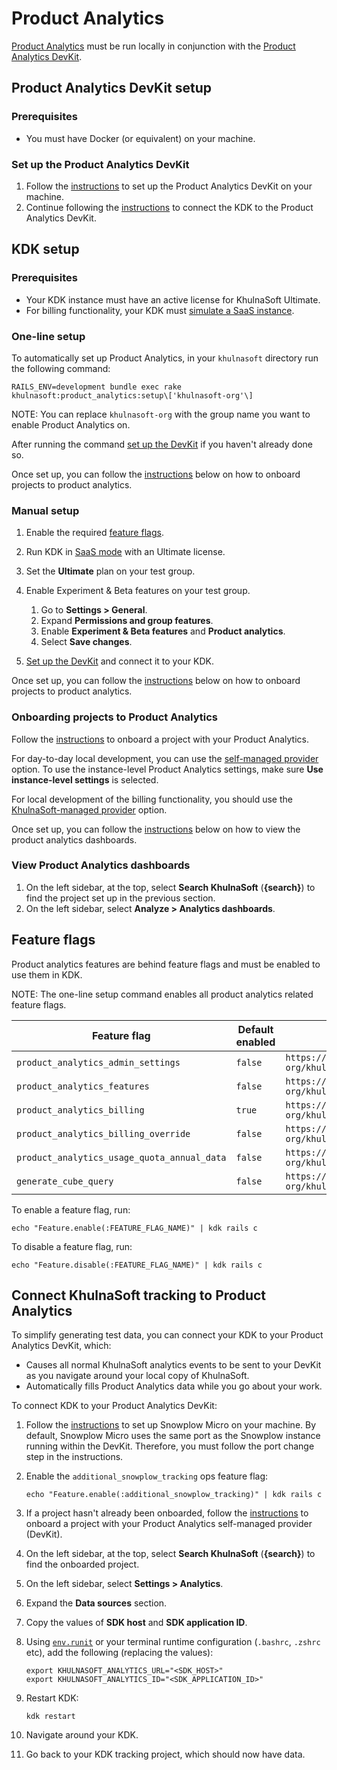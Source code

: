 # Product Analytics

[Product Analytics](https://docs.khulnasoft.com/ee/user/product_analytics/) must be run locally in conjunction with the [Product Analytics DevKit](https://khulnasoft.com/khulnasoft-org/analytics-section/product-analytics/devkit).

## Product Analytics DevKit setup

### Prerequisites

- You must have Docker (or equivalent) on your machine.

### Set up the Product Analytics DevKit

1. Follow the [instructions](https://khulnasoft.com/khulnasoft-org/analytics-section/product-analytics/devkit#product-analytics-devkit) to set up the Product Analytics DevKit on your machine.
1. Continue following the [instructions](https://khulnasoft.com/khulnasoft-org/analytics-section/product-analytics/devkit#connecting-kdk-to-your-devkit) to connect the KDK to the Product Analytics DevKit.

## KDK setup

### Prerequisites

- Your KDK instance must have an active license for KhulnaSoft Ultimate.
- For billing functionality, your KDK must [simulate a SaaS instance](https://docs.khulnasoft.com/ee/development/ee_features.html#simulate-a-saas-instance).

### One-line setup

To automatically set up Product Analytics, in your `khulnasoft` directory run the following command:

```shell
RAILS_ENV=development bundle exec rake khulnasoft:product_analytics:setup\['khulnasoft-org'\]
```

NOTE:
You can replace `khulnasoft-org` with the group name you want to enable Product Analytics on.

After running the command [set up the DevKit](#set-up-the-product-analytics-devkit) if you haven't already done so.

Once set up, you can follow the [instructions](#onboarding-projects-to-product-analytics) below on how to onboard projects to product analytics.

### Manual setup

1. Enable the required [feature flags](#feature-flags).
1. Run KDK in [SaaS mode](https://docs.khulnasoft.com/ee/development/ee_features.html#simulate-a-saas-instance) with an Ultimate license.
1. Set the **Ultimate** plan on your test group.
1. Enable Experiment & Beta features on your test group.

   1. Go to **Settings > General**.
   1. Expand **Permissions and group features**.
   1. Enable **Experiment & Beta features** and **Product analytics**.
   1. Select **Save changes**.

1. [Set up the DevKit](#set-up-the-product-analytics-devkit) and connect it to your KDK.

Once set up, you can follow the [instructions](#onboarding-projects-to-product-analytics) below on how to onboard projects to product analytics.

### Onboarding projects to Product Analytics

Follow the [instructions](https://docs.khulnasoft.com/ee/user/product_analytics/#onboard-a-khulnasoft-project) to onboard a project with your Product Analytics.

For day-to-day local development, you can use the [self-managed provider](https://docs.khulnasoft.com/ee/user/product_analytics/?tab=Self-managed+provider#onboard-a-khulnasoft-project)
option. To use the instance-level Product Analytics settings, make sure **Use instance-level settings** is selected.

For local development of the billing functionality, you should use the [KhulnaSoft-managed provider](https://docs.khulnasoft.com/ee/user/product_analytics/?tab=KhulnaSoft-managed+provider#onboard-a-khulnasoft-project)
option.

Once set up, you can follow the [instructions](#view-product-analytics-dashboards) below on how to view the product analytics dashboards.

### View Product Analytics dashboards

1. On the left sidebar, at the top, select **Search KhulnaSoft** (**{search}**) to find the project set up in the previous
   section.
1. On the left sidebar, select **Analyze > Analytics dashboards**.

## Feature flags

Product analytics features are behind feature flags and must be enabled to use them in KDK.

NOTE:
The one-line setup command enables all product analytics related feature flags.

| Feature flag                                 | Default enabled | Introduced by                                                  |
|----------------------------------------------|-----------------|----------------------------------------------------------------|
| `product_analytics_admin_settings`           | `false`         | `https://khulnasoft.com/khulnasoft-org/khulnasoft/-/merge_requests/167192` |
| `product_analytics_features`                 | `false`         | `https://khulnasoft.com/khulnasoft-org/khulnasoft/-/merge_requests/167296` |
| `product_analytics_billing`                  | `true`          | `https://khulnasoft.com/khulnasoft-org/khulnasoft/-/merge_requests/141624` |
| `product_analytics_billing_override`         | `false`         | `https://khulnasoft.com/khulnasoft-org/khulnasoft/-/merge_requests/148991` |
| `product_analytics_usage_quota_annual_data`  | `false`         | `https://khulnasoft.com/khulnasoft-org/khulnasoft/-/merge_requests/136932` |
| `generate_cube_query`                        | `false`         | `https://khulnasoft.com/khulnasoft-org/khulnasoft/-/merge_requests/140107` |

To enable a feature flag, run:

```shell
echo "Feature.enable(:FEATURE_FLAG_NAME)" | kdk rails c
```

To disable a feature flag, run:

```shell
echo "Feature.disable(:FEATURE_FLAG_NAME)" | kdk rails c
```

## Connect KhulnaSoft tracking to Product Analytics

To simplify generating test data, you can connect your KDK to your Product Analytics DevKit, which:

- Causes all normal KhulnaSoft analytics events to be sent to your DevKit as you navigate around your local copy of KhulnaSoft.
- Automatically fills Product Analytics data while you go about your work.

To connect KDK to your Product Analytics DevKit:

1. Follow the [instructions](https://docs.khulnasoft.com/ee/development/internal_analytics/internal_event_instrumentation/local_setup_and_debugging.html#setup-local-event-collector)
   to set up Snowplow Micro on your machine. By default, Snowplow Micro uses the same port as the Snowplow instance running within the DevKit. Therefore, you must
   follow the port change step in the instructions.
1. Enable the `additional_snowplow_tracking` ops feature flag:

   ```shell
   echo "Feature.enable(:additional_snowplow_tracking)" | kdk rails c
   ```

1. If a project hasn't already been onboarded, follow the [instructions](#onboarding-projects-to-product-analytics) to onboard a project with your Product Analytics
   self-managed provider (DevKit).
1. On the left sidebar, at the top, select **Search KhulnaSoft** (**{search}**) to find the onboarded project.
1. On the left sidebar, select **Settings > Analytics**.
1. Expand the **Data sources** section.
1. Copy the values of **SDK host** and **SDK application ID**.
1. Using [`env.runit`](../runit.md#using-environment-variables) or your terminal runtime configuration (`.bashrc`, `.zshrc` etc), add the following (replacing the values):

   ```shell
   export KHULNASOFT_ANALYTICS_URL="<SDK_HOST>"
   export KHULNASOFT_ANALYTICS_ID="<SDK_APPLICATION_ID>"
   ```

1. Restart KDK:

   ```shell
   kdk restart
   ```

1. Navigate around your KDK.
1. Go back to your KDK tracking project, which should now have data.
